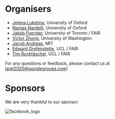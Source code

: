 # Organisers

* [Jelena Luketina](https://whirl.cs.ox.ac.uk/member/jelena-luketina/), University of Oxford
* [Nantas Nardelli](http://www.robots.ox.ac.uk/~nantas/), University of Oxford
* [Jakob Foerster](https://sites.google.com/view/jakob-foerster/home), University of Toronto / FAIR
* [Victor Zhong](https://www.victorzhong.com/), University of Washington
* [Jacob Andreas](http://web.mit.edu/jda/www/), MIT
* [Edward Grefenstette](https://www.egrefen.com/), UCL / FAIR
* [Tim Rocktäschel](https://rockt.github.io/), UCL / FAIR

For any questions or feedback, please contact us at [larel2020@googlegroups.com](mailto:larel2020@googlegroups.com)!


# Sponsors

We are very thankful to our sponsor:

![facebook_logo](https://facebookbrand.com/wp-content/uploads/2019/04/f_logo_RGB-Hex-Blue_512.png?w=100&h=100)

